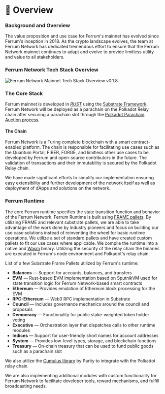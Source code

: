 # 📐 Overview

### Background and Overview

The value proposition and use case for Ferrum's mainnet has evolved since Ferrum's inception in 2018. As the crypto landscape evolves, the team at Ferrum Network has dedicated tremendous effort to ensure that the Ferrum Network mainnet continues to adapt and evolve to provide limitless utility and value to all stakeholders.&#x20;

### Ferrum Network Tech Stack Overview

![Ferrum Network Mainnet Tech Stack Overview v0.1.8](<../../.gitbook/assets/Ferrum Network Mainnet Tech Stack Overview v0.1.8.gif>)

### The Core Stack

Ferrum mainnet is developed in [_RUST_](https://www.rust-lang.org/) using the [Substrate Framework](https://substrate.io/). Ferrum Network will be deployed as a parachain on the Polkadot Relay chain after securing a parachain slot through the [Polkadot Parachain Auction process](https://parachains.info/auctions).&#x20;

#### The Chain

Ferrum Network is a Turing complete blockchain with a smart contract-enabled platform. The chain is responsible for facilitating use cases such as the Quantum Portal, FIBER, FORGE, and limitless other use cases to be developed by Ferrum and open-source contributors in the future. The validation of transactions and their immutability is secured by the Polkadot Relay chain.&#x20;

We have made significant efforts to simplify our implementation ensuring easy extensibility and further development of the network itself as well as deployment of dApps and solutions on the network.

### Ferrum Runtime <a href="#blockchain-runtime" id="blockchain-runtime"></a>

The core Ferrum runtime specifies the state transition function and behavior of the Ferrum Network. Ferrum Runtime is built using [FRAME pallets](https://docs.substrate.io/reference/frame-pallets/). By utilizing FRAME and relevant substrate pallets, we are able to take advantage of the work done by industry pioneers and focus on building our use case solutions instead of reinventing the wheel for basic runtime operations. We utilize a set of standard pallets and have created custom pallets to fit our use cases where applicable. We compile the runtime into a native and [Wasm](https://webassembly.org/) binary. Utilizing the security of the relay chain the binaries are executed in Ferrum's node environment and Polkadot's relay chain.

List of a few Substrate Frame Pallets utilized by Ferrum's runtime:

* **Balances** — Support for accounts, balances, and transfers
* **EVM** — Rust-based EVM implementation based on SputnikVM used for state transition logic for Ferrum Network-based smart contracts
* **Ethereum** — Provides emulation of Ethereum block processing for the EVM
* **RPC-Ethereum** — Web3 RPC implementation in Substrate
* **Council** — Includes governance mechanics around the council and proposals
* **Democracy** — Functionality for public stake-weighted token holder voting
* **Executive** — Orchestration layer that dispatches calls to other runtime modules
* **Indices** — Support for user-friendly short names for account addresses
* **System** — Provides low-level types, storage, and blockchain functions
* **Treasury** — On-chain treasury that can be used to fund public goods such as a parachain slot

We also utilize the [Cumulus library](https://github.com/paritytech/cumulus) by Parity to integrate with the Polkadot relay chain.

We are also implementing additional modules with custom functionality for Ferrum Network to facilitate developer tools, reward mechanisms, and fulfill broadcasting needs.
